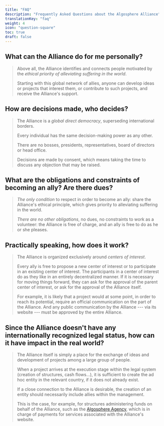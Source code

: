 ```yaml
---
title: "FAQ"
description: "Frequently Asked Questions about the Algosphere Alliance"
translationKey: "faq"
weight: 4
icon: "question-square"
toc: true
draft: false
---
```


## What can the Alliance do for me personally?
> Above all, the Alliance identifies and connects people motivated by the *ethical priority of alleviating suffering in the world*.
>
> Starting with this global network of allies, anyone can develop ideas or projects that interest them, or contribute to such projects, and receive the Alliance's support.

## How are decisions made, who decides?
> The Alliance is a *global direct democracy*, superseding international borders.
>
> Every individual has the same decision-making power as any other.
>
> There are no bosses, presidents, representatives, board of directors or head office.
>
> Decisions are made by consent, which means taking the time to discuss any objection that may be raised.

## What are the obligations and constraints of becoming an ally? Are there dues?
> *The only condition* to respect in order to become an ally: share the Alliance's ethical principle, which gives priority to alleviating suffering in the world.
>
> *There are no other obligations*, no dues, no constraints to work as a volunteer: the Alliance is free of charge, and an ally is free to do as he or she pleases.

## Practically speaking, how does it work?
> The Alliance is organized exclusively around *centers of interest*.
>
> Every ally is free to propose a new center of interest or to participate in an existing center of interest. The participants in a center of interest do as they like in an entirely decentralized manner. If it is necessary for moving things forward, they can ask for the approval of the parent center of interest, or ask for the approval of the Alliance itself.
>
> For example, it is likely that a project would at some point, in order to reach its potential, require an official communication on the part of the Alliance. And any public communication by the Alliance --- via its website --- must be approved by the entire Alliance.

## Since the Alliance doesn't have any internationally recognized legal status, how can it have impact in the real world?
> The Alliance itself is simply a place for the exchange of ideas and development of projects among a large group of people.
>
> When a project arrives at the execution stage within the legal system (creation of structures, cash flows...), it is sufficient to create the ad hoc entity in the relevant country, if it does not already exist.
>
> If a close connection to the Alliance is desirable, the creation of an entity should necessarily include allies within the management.
>
> This is the case, for example, for structures administering funds on behalf of the Alliance, such as the [Algosphere Agency](https://www.ic.gc.ca/app/scr/cc/CorporationsCanada/fdrlCrpDtls.html?corpId=8368970), which is in charge of payments for services associated with the Alliance's website.

